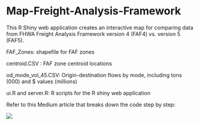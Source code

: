 # Map-Freight-Analysis-Framework
This R Shiny web application creates an interactive map for comparing data from FHWA Freight Analysis Framework version 4 (FAF4) vs. version 5 (FAF5).

FAF_Zones: shapefile for FAF zones

centroid.CSV : FAF zone centroid locations

od_mode_vol_45.CSV: Origin-destination flows by mode, including tons (000) and $ values (millions)

ui.R and server.R: R scripts for the R shiny web application


Refer to this Medium article that breaks down the code step by step:



![](faf.gif)
